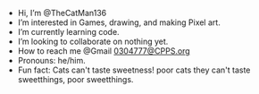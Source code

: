 -  Hi, I’m @TheCatMan136
-  I’m interested in Games, drawing, and making Pixel art.
-  I’m currently learning code.
-  I’m looking to collaborate on nothing yet.
-  How to reach me @Gmail 0304777@CPPS.org
-  Pronouns: he/him.
-  Fun fact: Cats can't taste sweetness! poor cats they can't taste sweetthings, poor sweetthings.

<!---
TheCatMan136/TheCatMan136 is a ✨ special ✨ repository because its `README.md` (this file) appears on your GitHub profile.
You can click the Preview link to take a look at your changes.
--->
